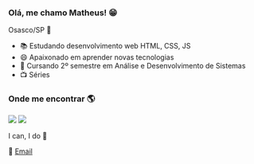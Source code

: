 

<!--
**matheusgoncalvess/matheusgoncalvess** is a ✨ _special_ ✨ repository because its `README.md` (this file) appears on your GitHub profile.
### Hi there 👋
Here are some ideas to get you started:
-->


### Olá, me chamo Matheus! :grin:

Osasco/SP :house_with_garden:

- :books: Estudando desenvolvimento web HTML, CSS, JS
- :smile: Apaixonado em aprender novas tecnologias
- :blue_book: Cursando 2º semestre em Análise e Desenvolvimento de Sistemas
- :tv: Séries

### Onde me encontrar :earth_americas:

 [<img src="https://img.shields.io/badge/linkedin-%230077B5.svg?&style=for-the-badge&logo=linkedin&logoColor=white" />](https://www.linkedin.com/in/matheus-gon%C3%A7alves-6828b1193/) [<img src = "https://img.shields.io/badge/instagram-%23E4405F.svg?&style=for-the-badge&logo=instagram&logoColor=white">](https://www.instagram.com/matheusoliveira7_/?hl=pt-br")
 
 I can, I do :facepunch:
 
 :e-mail: <a href="mailto:matheusgoncalves87@hotmail.com?subject=">Email
